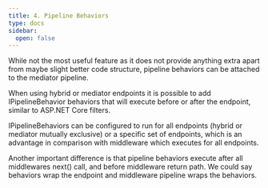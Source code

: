 ```yaml
---
title: 4. Pipeline Behaviors
type: docs
sidebar:
  open: false
---
```


While not the most useful feature as it does not provide anything extra apart from maybe slight better code structure, pipeline behaviors can be attached to the mediator pipeline.

When using hybrid or mediator endpoints it is possible to add IPipelineBehavior behaviors that will execute before or after the endpoint, similar to ASP.NET Core filters.

IPipelineBehaviors can be configured to run for all endpoints (hybrid or mediator mutually exclusive) or a specific set of endpoints, which is an advantage in comparison with middleware which executes for all endpoints.

Another important difference is that pipeline behaviors execute after all middlewares next() call, and before middleware return path. We could say behaviors wrap the endpoint and middleware pipeline wraps the behaviors.
